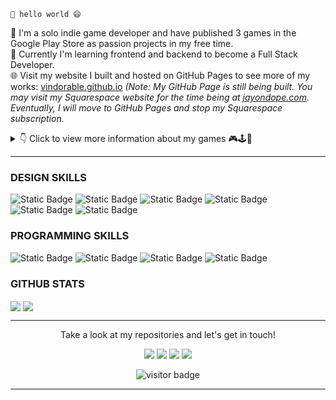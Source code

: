 `👋 hello world 😄`

🧐 I'm a solo indie game developer and have published 3 games in the Google Play Store as passion projects in my free time. <br />
🌱 Currently I'm learning frontend and backend to become a Full Stack Developer. <br />
🌐 Visit my website I built and hosted on GitHub Pages to see more of my works: [vindorable.github.io](https://vindorable.github.io/) <i>(Note: My GitHub Page is still being built. You may visit my Squarespace website for the time being at [jayondope.com](https://www.jayondope.com/). Eventually, I will move to GitHub Pages and stop my Squarespace subscription.</i>

<details>
  <summary>👇 Click to view more information about my games 🎮🕹️👾</summary>

| Game Name | IDE | Platforms |Links 
|:------------- |:-------------:|:-------------:|:-------------:|
| Frankrit Eat Meat | Gamemaker Studio | AND | [bit.ly/FEM](https://bit.ly/resumeFEM) |
| Shark-A-Boom | Unity | AND | [bit.ly/SAB](https://bit.ly/resumeSAB) |
| Dino with a Gun | Unity | AND | [bit.ly/DWAG](https://bit.ly/resumeDWAG) |

</details>

---

<!-- https://shields.io/badges -->
<!-- https://github.com/simple-icons/simple-icons/blob/master/slugs.md -->
### DESIGN SKILLS
![Static Badge](https://img.shields.io/badge/-PHOTOSHOP-000?logo=adobephotoshop&logoColor=%23FFFFFF)
![Static Badge](https://img.shields.io/badge/-ILLUSTRATOR-000?logo=adobeillustrator&logoColor=%23FFFFFF)
![Static Badge](https://img.shields.io/badge/-AFTER%20EFFECTS-000?logo=adobeaftereffects&logoColor=%23FFFFFF)
![Static Badge](https://img.shields.io/badge/-PREMIERE%20PRO-000?logo=adobepremierepro&logoColor=%23FFFFFF)
![Static Badge](https://img.shields.io/badge/-CINEMA%204D-000?logo=cinema4d&logoColor=%23FFFFFF)
![Static Badge](https://img.shields.io/badge/-FIGMA-000?logo=figma&logoColor=%23FFFFFF)

### PROGRAMMING SKILLS
![Static Badge](https://img.shields.io/badge/-UNITY-000?logo=unity&logoColor=%23FFFFFF)
![Static Badge](https://img.shields.io/badge/-C%20SHARP-000?logo=csharp&logoColor=%23FFFFFF)
![Static Badge](https://img.shields.io/badge/-REACT.JS-000?logo=react&logoColor=%23FFFFFF)
![Static Badge](https://img.shields.io/badge/-PYTHON-000?logo=python&logoColor=%23FFFFFF)

### GITHUB STATS
<img align="center" src="https://github-readme-stats.vercel.app/api/top-langs/?username=Vindorable&hide_langs_below=1&theme=swift&layout=compact" />
<img align="center" src="https://github-readme-stats.vercel.app/api?username=Vindorable&show_icons=true&include_all_commits=true&hide=stars,prs,issues,contribs&hide_rank=true&theme=swift&layout=compact" />

---

<p align="center">
Take a look at my repositories and let's get in touch!
</p>

<p align="center">
  <!-- https://yojkim.medium.com/apply-dark-mode-to-github-markdown-images-b87de6224e18 -->
  <a href= "https://www.linkedin.com/in/jay-raj-97508742/#gh-light-mode-only"><img src="https://img.icons8.com/material-outlined/30/000000/linkedin.png"/></a>
  <a href= "https://www.linkedin.com/in/jay-raj-97508742/#gh-dark-mode-only"><img src="https://img.icons8.com/material-outlined/30/ffffff/linkedin.png"/></a>
  <a href= "https://www.jayondope.com/#gh-light-mode-only"><img src="https://img.icons8.com/material-outlined/27/000000/geography.png"/></a>
  <a href= "https://www.jayondope.com/#gh-dark-mode-only"><img src="https://img.icons8.com/material-outlined/27/ffffff/geography.png"/></a>
</p>

<p align="center">
<!--
  https://visitor-badge.laobi.icu/
  To get page id:
    > https://stackoverflow.com/a/17309026
    > https://api.github.com/users/Vindorable
  To get repo id:
    > https://stackoverflow.com/a/72834015
    > https://docs.github.com/en/graphql/overview/explorer
-->
<img src="https://visitor-badge.laobi.icu/badge?page_id=49219552.R_kgDOK824vQ" alt="visitor badge"/>
</p>

---
